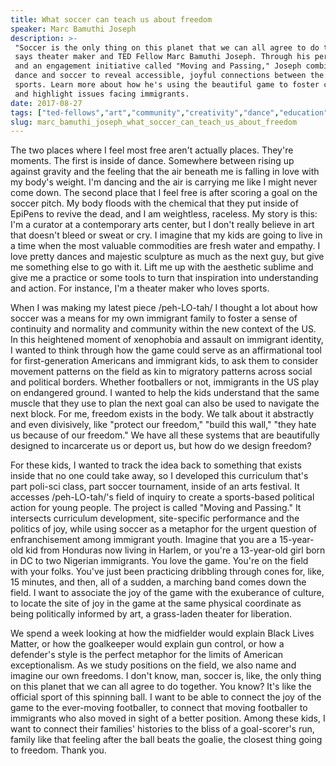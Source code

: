 ```yaml
---
title: What soccer can teach us about freedom
speaker: Marc Bamuthi Joseph
description: >-
 "Soccer is the only thing on this planet that we can all agree to do together,"
 says theater maker and TED Fellow Marc Bamuthi Joseph. Through his performances
 and an engagement initiative called "Moving and Passing," Joseph combines music,
 dance and soccer to reveal accessible, joyful connections between the arts and
 sports. Learn more about how he's using the beautiful game to foster community
 and highlight issues facing immigrants.
date: 2017-08-27
tags: ["ted-fellows","art","community","creativity","dance","education","identity","personal-growth","play","social-change","immigration","sports","society"]
slug: marc_bamuthi_joseph_what_soccer_can_teach_us_about_freedom
---
```


The two places where I feel most free aren't actually places. They're moments. The first
is inside of dance. Somewhere between rising up against gravity and the feeling that the
air beneath me is falling in love with my body's weight. I'm dancing and the air is
carrying me like I might never come down. The second place that I feel free is after
scoring a goal on the soccer pitch. My body floods with the chemical that they put inside
of EpiPens to revive the dead, and I am weightless, raceless. My story is this: I'm a
curator at a contemporary arts center, but I don't really believe in art that doesn't
bleed or sweat or cry. I imagine that my kids are going to live in a time when the most
valuable commodities are fresh water and empathy. I love pretty dances and majestic
sculpture as much as the next guy, but give me something else to go with it. Lift me up
with the aesthetic sublime and give me a practice or some tools to turn that inspiration
into understanding and action. For instance, I'm a theater maker who loves
sports.

When I was making my latest piece /peh-LO-tah/ I thought a lot about how soccer was a
means for my own immigrant family to foster a sense of continuity and normality and
community within the new context of the US. In this heightened moment of xenophobia and
assault on immigrant identity, I wanted to think through how the game could serve as an
affirmational tool for first-generation Americans and immigrant kids, to ask them to
consider movement patterns on the field as kin to migratory patterns across social and
political borders. Whether footballers or not, immigrants in the US play on endangered
ground. I wanted to help the kids understand that the same muscle that they use to plan
the next goal can also be used to navigate the next block. For me, freedom exists in the
body. We talk about it abstractly and even divisively, like "protect our freedom," "build
this wall," "they hate us because of our freedom." We have all these systems that are
beautifully designed to incarcerate us or deport us, but how do we design
freedom?

For these kids, I wanted to track the idea back to something that exists inside that no
one could take away, so I developed this curriculum that's part poli-sci class, part
soccer tournament, inside of an arts festival. It accesses /peh-LO-tah/'s field of inquiry
to create a sports-based political action for young people. The project is called "Moving
and Passing." It intersects curriculum development, site-specific performance and the
politics of joy, while using soccer as a metaphor for the urgent question of
enfranchisement among immigrant youth. Imagine that you are a 15-year-old kid from Honduras
now living in Harlem, or you're a 13-year-old girl born in DC to two Nigerian immigrants.
You love the game. You're on the field with your folks. You've just been practicing
dribbling through cones for, like, 15 minutes, and then, all of a sudden, a marching band
comes down the field. I want to associate the joy of the game with the exuberance of
culture, to locate the site of joy in the game at the same physical coordinate as being
politically informed by art, a grass-laden theater for liberation.

We spend a week looking at how the midfielder would explain Black Lives Matter, or how the
goalkeeper would explain gun control, or how a defender's style is the perfect metaphor
for the limits of American exceptionalism. As we study positions on the field, we also
name and imagine our own freedoms. I don't know, man, soccer is, like, the only thing on
this planet that we can all agree to do together. You know? It's like the official sport
of this spinning ball. I want to be able to connect the joy of the game to the ever-moving
footballer, to connect that moving footballer to immigrants who also moved in sight of a
better position. Among these kids, I want to connect their families' histories to the
bliss of a goal-scorer's run, family like that feeling after the ball beats the goalie,
the closest thing going to freedom. Thank you.

<!--
ad_duration=3.33
comment_count=13
event="TEDGlobal 2017"
external_start_time=0
has_talk_citation=1
intro_duration=11.82
is_subtitle_required="False"
is_talk_featured="True"
language="en"
language_swap="False"
native_language="en"
number_of_related_talks=6
number_of_speakers=1
number_of_subtitled_videos=22
number_of_tags=13
number_of_talk_download_languages=23
number_of_talk_more_resources=0
number_of_talk_recommendations=1
number_of_talks_take_actions=2
post_ad_duration=0.83
published_timestamp="2018-03-05 20:56:19"
recording_date="2017-08-27"
speaker_description="Writer, performer"
speaker_is_published=1
speaker_name="Marc Bamuthi Joseph"
talk_more_resources=[]
talk_name="What soccer can teach us about freedom"
talk_recommendations_blurb="More resources curated by Marc Bamuthi Joseph"
talks_tags=["ted-fellows","art","community","creativity","dance","education","identity","personal-growth","play","social-change","immigration","sports","society"]
url_audio="https://download.ted.com/talks/MarcBamuthiJoseph_2017G.mp3?apikey=acme-roadrunner"
url_photo_speaker="https://pe.tedcdn.com/images/ted/2177f97c6be9560fe92037344f070f58ba5c2748_254x191.jpg"
url_photo_talk="https://s3.amazonaws.com/talkstar-photos/uploads/0de7e70e-e5c6-48e4-978d-b924a6d2193f/MarcBamuthiJoseph_2017G-embed.jpg"
url_webpage="https://www.ted.com/talks/marc_bamuthi_joseph_what_soccer_can_teach_us_about_freedom"
video_type_name="TED Stage Talk"
-->